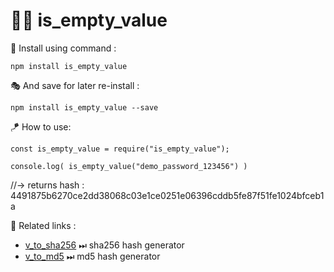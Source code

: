 # 👨‍💻 is_empty_value

🔩 Install using command :

    npm install is_empty_value

🎭 And save for later re-install :

    npm install is_empty_value --save

🪁 How to use:

    const is_empty_value = require("is_empty_value");

    console.log( is_empty_value("demo_password_123456") )

//-> returns hash : 4491875b6270ce2dd38068c03e1ce0251e06396cddb5fe87f51fe1024bfceb1a

📑 Related links :

- [v_to_sha256](https://www.npmjs.com/package/v_to_sha256) ⏭ sha256 hash generator
- [v_to_md5](https://www.npmjs.com/package/v_to_md5) ⏭ md5 hash generator
